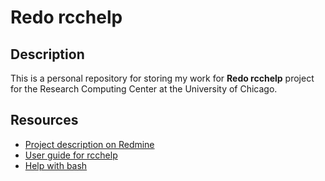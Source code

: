 # Redo rcchelp

## Description

This is a personal repository for storing my work for **Redo rcchelp** project for the Research Computing Center at the University of Chicago.

## Resources

 * [Project description on Redmine](https://w3.rcc.uchicago.edu/redmine/projects/rcc/wiki/Redo_rcchelp)
 * [User guide for rcchelp](https://w3.rcc.uchicago.edu/redmine/projects/rcc/wiki/Rcchelp_User_Guide)
 * [Help with bash](http://tldp.org/HOWTO/Bash-Prog-Intro-HOWTO.html)
